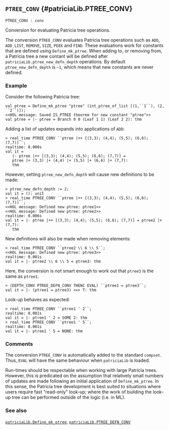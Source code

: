 ## `PTREE_CONV` {#patriciaLib.PTREE_CONV}


```
PTREE_CONV : conv
```



Conversion for evaluating Patricia tree operations.


The conversion `PTREE_CONV` evaluates Patricia tree operations such as `ADD`, `ADD_LIST`, `REMOVE`, `SIZE`, `PEEK` and `FIND`.  These evaluations work for constants that are defined using `Define_mk_ptree`.  When adding to, or removing from, a Patricia tree a new contant will be defined after `patriciaLib.ptree_new_defn_depth` operations.  By default `ptree_new_defn_depth` is `~1`, which means that new constants are never defined.

### Example

Consider the following Patricia tree:
    
    val ptree = Define_mk_ptree "ptree" (int_ptree_of_list [(1,``1``), (2, ``2``)]);
    <<HOL message: Saved IS_PTREE theorem for new constant "ptree">>
    val ptree = |- ptree = Branch 0 0 (Leaf 1 1) (Leaf 2 2): thm
    

Adding a list of updates expands into applications of `ADD`:
    
    > real_time PTREE_CONV ``ptree |++ [(3,3); (4,4); (5,5); (6,6); (7,7)]``;
    realtime: 0.000s
    val it =
       |- ptree |++ [(3,3); (4,4); (5,5); (6,6); (7,7)] =
       ptree |+ (3,3) |+ (4,4) |+ (5,5) |+ (6,6) |+ (7,7):
       thm
    

However, setting `ptree_new_defn_depth` will cause new definitions to be made:
    
    > ptree_new_defn_depth := 2;
    val it = (): unit
    > real_time PTREE_CONV ``ptree |++ [(3,3); (4,4); (5,5); (6,6); (7,7)]``;
    <<HOL message: Defined new ptree: ptree1>>
    <<HOL message: Defined new ptree: ptree2>>
    realtime: 0.006s
    val it = |- ptree |++ [(3,3); (4,4); (5,5); (6,6); (7,7)] = ptree2 |+ (7,7):
       thm
    

New definitions will also be made when removing elements:
    
    > real_time PTREE_CONV ``ptree2 \\ 6 \\ 5``;
    <<HOL message: Defined new ptree: ptree3>>
    realtime: 0.001s
    val it = |- ptree2 \\ 6 \\ 5 = ptree3: thm
    

Here, the conversion is not smart enough to work out that `ptree3` is the same as `ptree1`.
    
    > (DEPTH_CONV PTREE_DEFN_CONV THENC EVAL) ``ptree1 = ptree3``;
    val it = |- (ptree1 = ptree3) <=> T: thm
    

Look-up behaves as expected:
    
    > real_time PTREE_CONV ``ptree1 ' 2``;
    realtime: 0.001s
    val it = |- ptree1 ' 2 = SOME 2: thm
    > real_time PTREE_CONV ``ptree1 ' 5``;
    realtime: 0.001s
    val it = |- ptree1 ' 5 = NONE: thm
    

### Comments

The conversion `PTREE_CONV` is automatically added to the standard `compset`.  Thus, `EVAL` will have the same behaviour when `patriciaLib` is loaded.

Run-times should be respectable when working with large Patricia trees.  However, this is predicated on the assumption that relatively small numbers of updates are made following an initial application of `Define_mk_ptree`.  In this sense, the Patricia tree development is best suited to situations where users require fast "read-only" look-up; where the work of building the look-up tree can be performed outside of the logic (i.e. in ML).

### See also

[`patriciaLib.Define_mk_ptree`](#patriciaLib.Define_mk_ptree), [`patriciaLib.PTREE_DEFN_CONV`](#patriciaLib.PTREE_DEFN_CONV)

